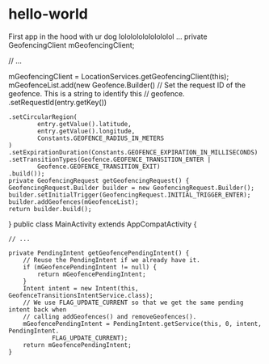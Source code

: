 # hello-world
First app
in the hood
with ur dog
lololololololololol
<uses-permission android:name="android.permission.ACCESS_FINE_LOCATION"/>
<application
   android:allowBackup="true">
   ...
   <service android:name=".GeofenceTransitionsIntentService"/>
<application/>
private GeofencingClient mGeofencingClient;

// ...

mGeofencingClient = LocationServices.getGeofencingClient(this);
mGeofenceList.add(new Geofence.Builder()
    // Set the request ID of the geofence. This is a string to identify this
    // geofence.
    .setRequestId(entry.getKey())

    .setCircularRegion(
            entry.getValue().latitude,
            entry.getValue().longitude,
            Constants.GEOFENCE_RADIUS_IN_METERS
    )
    .setExpirationDuration(Constants.GEOFENCE_EXPIRATION_IN_MILLISECONDS)
    .setTransitionTypes(Geofence.GEOFENCE_TRANSITION_ENTER |
            Geofence.GEOFENCE_TRANSITION_EXIT)
    .build());
    private GeofencingRequest getGeofencingRequest() {
    GeofencingRequest.Builder builder = new GeofencingRequest.Builder();
    builder.setInitialTrigger(GeofencingRequest.INITIAL_TRIGGER_ENTER);
    builder.addGeofences(mGeofenceList);
    return builder.build();
}
public class MainActivity extends AppCompatActivity {

    // ...

    private PendingIntent getGeofencePendingIntent() {
        // Reuse the PendingIntent if we already have it.
        if (mGeofencePendingIntent != null) {
            return mGeofencePendingIntent;
        }
        Intent intent = new Intent(this, GeofenceTransitionsIntentService.class);
        // We use FLAG_UPDATE_CURRENT so that we get the same pending intent back when
        // calling addGeofences() and removeGeofences().
        mGeofencePendingIntent = PendingIntent.getService(this, 0, intent, PendingIntent.
                FLAG_UPDATE_CURRENT);
        return mGeofencePendingIntent;
    }
    
